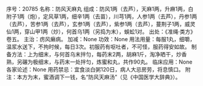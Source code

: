 序号：20785
名称：防风天麻丸
组成：防风1两（去芦），天麻1两，升麻1两，白附子1两（炮），定风草1两，细辛1两（去苗），川芎1两，人参1两（去芦），丹参1两（去芦），苦参1两（去芦），玄参1两（去芦），紫参1两（去芦），蔓荆子1两，威灵仙1两，穿山甲1两（炒），何首乌1两（另捣为末），蜈蚣1对。
出处：《准绳·类方》卷五。
主治：疠风癞病。
加减：None
功效：None
用法用量：每服1丸，细嚼，温浆水送下，不拘时候，每日3次。初服药有呕吐者，不可怪，服药得安如故。
制备方法：上为细末，与何首乌末拌匀，每药末2两，胡麻1斤，淘净晒干，炒香熟，另碾为极细末，与药末一处拌匀，炼蜜和丸，共作90丸。
临床应用：None
各家论述：None
用药禁忌：宜食淡白粥120日，病人大忌房劳，将息慎口。
附注：本方为末，蜜酒调下一钱，名“防风天麻汤”（见《中国医学大辞典》）。

